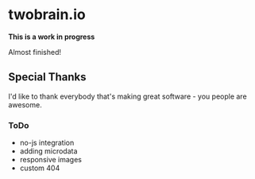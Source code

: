 # twobrain.io
**This is a work in progress**

Almost finished!

## Special Thanks
I'd like to thank everybody that's making great software - you people are awesome.


### ToDo
- no-js integration
- adding microdata
- responsive images
- custom 404

